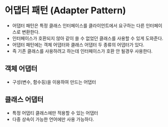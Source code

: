 # 어댑터 패턴 (Adapter Pattern)

- 어댑터 패턴은 특정 클래스 인터페이스를 클라이언트에서 요구하는 다른 인터페이스로 변환한다.
- 인터페이스가 호환되지 않아 같이 쓸 수 없었던 클래스를 사용할 수 있게 도와준다.
- 어댑터 패턴에는 객체 어댑터와 클래스 어댑터 두 종류의 어댑터가 있다.
- 즉 기존 클래스를 사용하려고 하는데 인터페이스가 호환 안 될경우 사용한다.

## 객체 어댑터

- 구성(변수, 함수등)을 이용하여 만드는 어댑터

## 클래스 어댑터

- 특정 어댑티 클래스에만 적용할 수 있는 어댑터
- 다중 상속이 가능한 언어에만 사용 가능하다.
